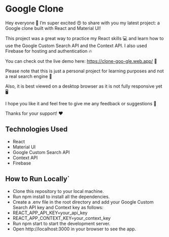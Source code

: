 # Google Clone

Hey everyone 👋 I’m super excited 😍 to share with you my latest project: a Google clone built with React and Material UI!

This project was a great way to practice my React skills 💻 and learn how to use the Google Custom Search API and the Context API. I also used Firebase for hosting and authentication 🔥

You can check out the live demo here: https://clone-goo-gle.web.app/ 🚀

Please note that this is just a personal project for learning purposes and not a real search engine 🙈

Also, it is best viewed on a desktop browser as it is not fully responsive yet 🖥️

I hope you like it and feel free to give me any feedback or suggestions 🙏

Thanks for your support! ❤️

## Technologies Used

- React
- Material UI
- Google Custom Search API
- Context API
- Firebase

## How to Run Locally`

- Clone this repository to your local machine.
- Run npm install to install all the dependencies.
- Create a .env file in the root directory and add your Google Custom Search API key and Context key as follows:
- REACT_APP_API_KEY=your_api_key
- REACT_APP_CONTEXT_KEY=your_context_key
- Run npm start to start the development server.
- Open http://localhost:3000 in your browser to see the app.

